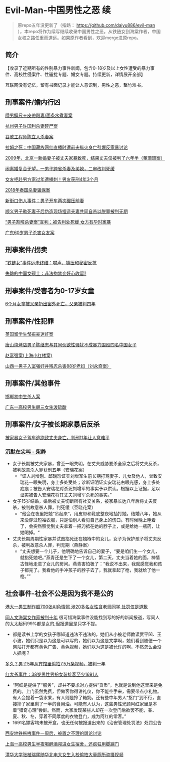 # Evil-Man-中国男性之恶 续

>原repo五年没更新了（指路： https://github.com/daiyu886/evil-man ），本repo将作为续写继续收录中国男性之恶。从铁链女到海棠作者，中国女权之路任重而道远。如果原作者看到，欢迎merge进原repo。

## 简介
【收录了近期所有的性别暴力事件新闻，包含0-18岁及以上女性遭受的暴力事件、高校性侵案件、性骚扰专题、婚女专题。持续更新，详情展开全部】

互联网没有记忆，留有书面记录才能让人意识到，男性之恶，罄竹难书。 


## 刑事案件/婚内行凶

[陸男鋼尺＋皮帶毆妻/面条水煮妻案](https://tw.news.yahoo.com/%E5%85%87%E6%AE%98-%E9%99%B8%E7%94%B7%E9%8B%BC%E5%B0%BA-%E7%9A%AE%E5%B8%B6%E6%AF%86%E5%A6%BB-%E5%86%8D%E7%94%A8-%E9%AB%98%E6%BA%AB%E7%85%AE%E9%BA%B5%E6%B0%B4-033334564.html)

[杭州男子许国利杀妻碎尸案](https://zh.wikipedia.org/wiki/%E8%AE%B8%E5%9B%BD%E5%88%A9%E6%9D%80%E5%A6%BB%E6%A1%88)

[谷歌工程师陈立人杀妻案](https://m.thepaper.cn/kuaibao_detail.jsp?contid=26273755&from=kuaibao)

[拉姆之死：中国藏族网红直播时遭前夫纵火身亡引爆反家暴讨论](https://www.bbc.com/zhongwen/simp/chinese-news-54384798)

[2009年，北京一新婚妻子被丈夫家暴致死，结果丈夫仅被判了六年半（董珊珊案）](https://www.163.com/dy/article/J9KGCS3T0543MU70.html)

[闹离婚复合无望，一男子跨省杀妻及弟媳，二审改判死缓](https://www.google.com/search?q=%E8%B7%A8%E7%9C%81%E6%9D%80%E5%A6%BB%E5%92%8C%E5%BC%9F%E5%AA%B3&sca_esv=e0d45d95ed44ea21&ei=pxdMaM-3FIO-p84PzYu8-AU&start=0&sa=N&sstk=Ac65TH5XsV4Bn9L_Dq2PrTOrFZ2H9cKfJHpfH4SL-NDg6MwT7ezCOwB27htKxpYV9L7sXGfsVhLGpWfMPoF9HN0puNCCe3GugRZV_HVRKCVtr-L45EwyppDxP3OXzlUlev_V8uQiKhkbVCGnJyr8F1dLJRcOWmeyAuWyqjxPWkVwYXb9sf6W_vteORP6OU-QTQ&ved=2ahUKEwiPp7Sfse6NAxUD38kDHc0FD184HhDy0wN6BAgIEAQ&biw=1440&bih=754&dpr=2)

[女友拒赴男方家过年遭捅刺！男友获刑4年3个月](https://www.sohu.com/a/883897158_120914498)

[2018年泰国杀妻骗保案](https://zh.wikipedia.org/wiki/2018%E5%B9%B4%E6%B3%B0%E5%9B%BD%E6%9D%80%E5%A6%BB%E9%AA%97%E4%BF%9D%E6%A1%88)

[新街口伤人事件：男子开车两次碾压前妻](https://www.163.com/dy/article/J9KGCS3T0543MU70.html)

[顺义男子勒死妻子后伪造现场捏造夫妻共同自杀以脱罪被判无期](https://finance.sina.com.cn/jjxw/2025-06-14/doc-inezyzhs3464400.shtml)

[“男子割喉杀妻案”宣判：被告判处死缓 女方有孕时家暴](https://news.cctv.com/2024/04/19/ARTIsj7xQfNRc1sPeAqQBXJO240419.shtml)

[广东60岁男子杀害女友案](https://www.163.com/news/article/JTLU7J8U0001899O.html)

## 刑事案件/拐卖

[“铁链女”事件远未终结：噤声、镇压和秘密反抗](https://cn.nytimes.com/china/20250307/xuzhou-china-chained-woman-incident-activists/)

[失踪的中国女硕士：非法拘禁变好心收留?](https://www.worldjournal.com/wj/story/121344/8435449?from=wj_catelistnews&zh-cn)

## 刑事案件/受害者为0-17岁女童
[6个月女童被父亲扔出窗外死亡，父亲被判四年](https://www.163.com/dy/article/JITNNLM60529MOU2.html)

## 刑事案件/性犯罪

[英国留学生邹振豪迷奸案](https://www.bbc.com/news/articles/c4g8dy38qxjo)

[唐山烧烤店男子陈继志与其同伙欲性骚扰不成暴力围殴四名中国女子](https://zh.wikipedia.org/wiki/%E5%94%90%E5%B1%B1%E7%83%A7%E7%83%A4%E5%BA%97%E6%89%93%E4%BA%BA%E4%BA%8B%E4%BB%B6)

[赵富强案(上海小红楼案)](https://zh.wikipedia.org/wiki/%E8%B6%99%E5%AF%8C%E5%BC%B7%E6%A1%88)

[山西一男子入室强奸并残忍杀害88岁老妇（刘永奇案）](https://hk.news.yahoo.com/%E5%85%A5%E5%B1%8B%E5%A7%A68%E6%97%AC%E5%A9%A6%E5%BE%92%E6%89%8B%E6%92%95%E6%89%AF%E5%99%A8%E5%AE%98%E8%87%B4%E6%AD%BB-%E7%94%B7%E5%AD%90%E4%BC%8F%E6%B3%95-030034256.html)

## 刑事案件/其他事件
[邯郸初中生杀人案](https://zh.wikipedia.org/wiki/%E9%82%AF%E9%83%B8%E5%88%9D%E4%B8%AD%E7%94%9F%E6%9D%80%E4%BA%BA%E6%A1%88)

[广东一高校男生朝三女生泼硫酸](https://news.ifeng.com/c/82ZjCqm3PfI)

## 刑事案件/女子被长期家暴后反杀

[被家暴女子驾车逃跑致丈夫身亡，判刑11年让人意难平](https://www.sohu.com/a/888445763_121899824)

### [沉默在尖叫 - 柴静](https://news.sina.cn/sa/2005-03-07/detail-ikknscsi5985585.d.html)

- 女子长期被丈夫家暴，曾至一眼失明，在丈夫威胁要杀全家之后将丈夫反杀，被判故意杀人罪获刑五年（安瑞花案）
  - “证人刘增刚、邱瑞珍证实刘增军生前长期打骂妻子、儿女及他人，曾致安瑞花一眼失明，身上多处受处；诊断证明证实安瑞花右眼光感，身上多处疤痕；被告人安瑞花对杀死刘增军的事实予以供认。根据以上证据，足以证实被告人安瑞花将其丈夫刘增军杀死的事实。”
- 女子15岁结婚，婚后被丈夫切断所有社交关系，被家暴长达八年后将丈夫反杀，被判故意杀人罪，判死缓（豆晓花案）
  - “他会在夜里把她“吊起来”，用皮带和鞋底整夜地抽打她。结婚八年，她从来没穿过短袖衣服，只是怕别人看见自己身上的伤口。有时候晚上睡着了，会突然察觉到丈夫拿着一把刀抵在她的脖子上，或是给她一瓶药，让她喝掉。“
- 丈夫长期周期性家暴并试图掐死还在襁褓中的女儿，女子为保护孩子将丈夫反杀，被判故意杀人罪，判无期（燕静案）
  -  “丈夫想要一个儿子，他明确地告诉自己的妻子，“要是咱们生一个女儿，就掐死她吧。”燕青还是生下了一个女儿，第二天，丈夫当着她的面，神情古怪地走进了女儿的房间。燕青害怕极了：“我说不出来，我就感觉我和孩子都完了。我看他的手冲孩子的脖子去了，我就拿起了枪，我就给了他一枪。””

## 社会事件-社会不公是因为我不是公的

[港大一男生制作超700张AI色情照 涉20多名女性含老师同学 处罚仅是道歉](https://finance.sina.com.cn/jjxw/2025-07-13/doc-inffikpp7566089.shtml)

[同人文海棠女作家被判十年](https://www.bbc.com/zhongwen/articles/c2e32x7lx01o/simp) 很可惜海棠事件没能找到写的好的新闻报道，写同人的太太起码99%都是女的,但报道里是只字不提。
* 都是读书上学的女孩子哪知道违法不违法的，她们从小被老师教读贾平凹、王小波，她们只是以为这是可以写的，她们以为这是文学啊，她们看到随便一个网站打开都有黄色广告、黄色视频，她们以为这是被允许的啊，不然怎么会没人抓呢？

[多久？男子5年从宾馆里偷拍7.5万条视频，被判一年](https://news.qq.com/rain/a/20240930A07P9N00)

[红大爷事件：38岁男性男扮女装接客至少1691人](https://www.163.com/dy/article/K3SK8ROI0521CAFF.html)
* “阿红是提供了“服务”，却并不要求对方提供“货币”，也就是说到他这里来是免费的。上门虽然免费，但做客你得讲礼仪，你不能空手来，需要带点小礼物。有人会提着一袋水果，有人则是拎了箱奶。还有些中年男人“抠门”到不行，直接拎了家里剩了一半的食用油。可能有人认为，这些男性光顾阿红家里是本着“猎奇心理”尝鲜。然而，大家发现某些人却在一次登门后欲罢不能，春、夏、秋、冬，穿着不同厚度的衣物登门，成为阿红的常客。”
* 1691名嫖客均未被开盒，也无任何被报道出来的《治安管理处罚法》处罚公告

[西安地铁拖拽事件一周后，被置之不理的舆论讨论](https://www.bbc.com/zhongwen/topics/ckr7mn6r003t/simp)

[上海一高校男生半夜喝醉酒闯进女生宿舍，还疯狂用脚踹门](https://www.sohu.com/a/835963682_121124526)

[清华大学张植瑞尾随华北电大女生入校偷拍大量厕所盗摄视频](https://www.163.com/dy/article/JQPIJGU80519V743.html)
